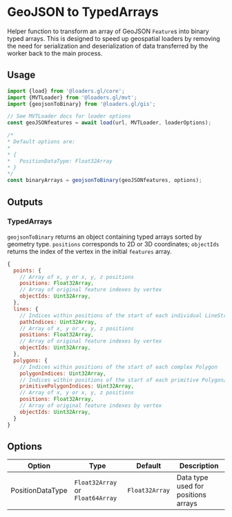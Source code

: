 # GeoJSON to TypedArrays

Helper function to transform an array of GeoJSON `Feature`s into binary typed
arrays. This is designed to speed up geospatial loaders by removing the need for
serialization and deserialization of data transferred by the worker back to the
main process.

## Usage

```js
import {load} from '@loaders.gl/core';
import {MVTLoader} from '@loaders.gl/mvt';
import {geojsonToBinary} from '@loaders.gl/gis';

// See MVTLoader docs for loader options
const geoJSONfeatures = await load(url, MVTLoader, loaderOptions);

/*
* Default options are:
*
* {
*   PositionDataType: Float32Array
* }
*/
const binaryArrays = geojsonToBinary(geoJSONfeatures, options);
```

## Outputs

### TypedArrays

`geojsonToBinary` returns an object containing typed arrays sorted by geometry
type. `positions` corresponds to 2D or 3D coordinates; `objectIds` returns the
index of the vertex in the initial `features` array.

```js
{
  points: {
    // Array of x, y or x, y, z positions
    positions: Float32Array,
    // Array of original feature indexes by vertex
    objectIds: Uint32Array,
  },
  lines: {
    // Indices within positions of the start of each individual LineString
    pathIndices: Uint32Array,
    // Array of x, y or x, y, z positions
    positions: Float32Array,
    // Array of original feature indexes by vertex
    objectIds: Uint32Array,
  },
  polygons: {
    // Indices within positions of the start of each complex Polygon
    polygonIndices: Uint32Array,
    // Indices within positions of the start of each primitive Polygon/ring
    primitivePolygonIndices: Uint32Array,
    // Array of x, y or x, y, z positions
    positions: Float32Array,
    // Array of original feature indexes by vertex
    objectIds: Uint32Array,
  }
}
```

## Options

| Option           | Type                             | Default        | Description                         |
| ---------------- | -------------------------------- | -------------- | ----------------------------------- |
| PositionDataType | `Float32Array` or `Float64Array` | `Float32Array` | Data type used for positions arrays |

